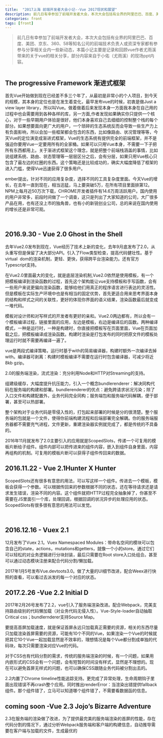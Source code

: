 ```yaml
---
title:  "2017上海 前端开发者大会小记--Vue 2017现状和展望"
description: 前几日有幸参加了前端开发者大会，本次大会包括有业界的阿里巴巴、百度、美团、京东、360、58等知名公司的前端技术负责人或资深专家都有参参与分享相关业内一些新动态，本篇小记主要是记录和回顾vue作者尤雨溪带来的关于vue的相关分享，部分内容来自于小佑（尤雨溪）的现场ppt内容。
categories: front
tags: [front]
---
```

> 前几日有幸参加了前端开发者大会，本次大会包括有业界的阿里巴巴、百度、美团、京东、360、58等知名公司的前端技术负责人或资深专家都有参参与分享相关业内一些新动态，本篇小记主要是记录和回顾vue作者尤雨溪带来的关于vue的相关分享，部分内容来自于小佑（尤雨溪）的现场ppt内容。

<img src="{{ '/img/post/17041501.jpeg' | prepend: site.baseurl }}" alt="">

## The progressive Framework 渐进式框架

首先Vue开始做到现在已经差不多三个年了，从最初是非常小的个人项目，到今天的规模，其本身的定位也是在发生着变化，最早发布vue的时候，初衷是做Just  a  view  layer  library，所以叫Vue。做着做着后来发现本身一方面我本身在自己用的过程中也会需要用到各种各样的库，另一方面,作者发现如果确实你只提供一个核心，对于一些早期用户体验是很好，他们本身喜欢自己去细细的控制整个栈的每个部分。如果想要面向更广大的用户，一个琐碎的生态系统反而会导致一些生产力上有负面影响，所以会加一些框架都会包含的东西，比如像路由、状况管理等等，今天Vue的定位演变成渐进式框架，Vue的生态系统有提供完全的前端框架，并不是强迫你要用Vue一定要用所有的全家桶。如果可以只用Vue本身，不需要一下子把所有东西都用上。关于渐进式框架这个理念，就是把整个前端栈涵盖的事情，比如说组建系统、路由、状态管理等一层层区分之后，会有分层，如果只用Vue核心只包含了最左边的红圈的东西。这个策略还是比较成功的，确实大幅度降低了框架的进入门槛，使得Vue迅速获得了很多用户。
<img src="{{ '/img/post/17041502.jpeg' | prepend: site.baseurl }}" alt="">

ember提出，针对不同的应用复杂度，选择不同的工具复杂度里面。今天Vue的增长，在去年一直到现在，相当迅猛，马上要突破5万，在所有项目里面排第12。NPM上每月近50万次下载，CHROME开发者插件有14.6万周活跃用户。国内使用的用户非常多，前段时间做了一个调查，这只是列出了大家知道的公司，大厂很多产品在用，也有还没上市的独角兽，也有小的新锐创业公司，总的来说在国内使用的增长还是非常可观。


<img src="{{ '/img/post/17041503.jpeg' | prepend: site.baseurl }}" alt="">



<img src="{{ '/img/post/17041504.jpeg' | prepend: site.baseurl }}" alt="">


<img src="{{ '/img/post/17041505.jpeg' | prepend: site.baseurl }}" alt="">


## 2016.9.30 - Vue 2.0 Ghost in the Shell 

去年Vue2.0发布到现在，Vue经历了技术上新的变化，去年9月底发布了2.0，从头重写但是保留了决大部分API。引入了Flow类型检查，提高代码健壮性。基于virtual  dom的渲染机制，更轻、更快，获得跨平台渲染能力。还有官方Typescript支持。
<img src="{{ '/img/post/17041506.jpeg' | prepend: site.baseurl }}" alt="">

在Vue2.0里面最大的变化，就是底层渲染机制,Vue2.0依然是使用模板，有一个把模板编译到渲染函数的过程，首先这个架构能让vue支持模板和手写函数，会有一些用户来说更偏向渲染函数，能够给他们用真正的程序语言进行表达的灵活性。但是模板在实际生产环境中也是有相当的固定优势，首先更适合用来思考界面本身的结构和样式之间的关联性，更好的体现你界面的语义结果，渲染函数最后就变成一堆代码。 

模板对设计师和对写样式的开发者有更好的亲和。Vue2.0两边都有，所以会有一个模板编译过程，链接里面的应用，左边是模板，右边是编译后的函数。两种编译模式，一种是运行时，一种是构建时，你直接把模板写在页面里面，Vue在页面加载之后，把模板编译成渲染函数。构建时渲染是打包发布的同时把原文件的模板处理运行时就不需要再编译一遍了。
<img src="{{ '/img/post/17041507.jpeg' | prepend: site.baseurl }}" alt="">

vue是两段式编译策略，运行时基于with的简易编译器，构建时额外一次编译去掉with。编译器可剥离：构建时模板编译不需要在运行时包含编译器，可减少将近8kb gzip。
<img src="{{ '/img/post/17041508.jpeg' | prepend: site.baseurl }}" alt="">

2.0的服务端渲染，流式渲染：充分利用Node和HTTP对Streaming的支持。

组建级缓存，大幅度提升抗压能力，引入一个概念bundlerenderer：解决同构代码在服务端的构建和部署。bundlerenderer的优点：避免跨请求状况污染；除了入口文件和构建配置外，业务代码完全同构；服务端包和服务端代码解耦，便于部署，甚至可以热部署。

整个架构对于业务代码是零侵入性的，打包起来部署的时候是分的很清楚。整个服务端的包就是一个文件，使得你前端构建流程和后端部署完全解耦。你的服务端服务器都不需要充气进程，文件更新，重建渲染器实例就完成了，都是传统的不具备的。
	
2016年11月就发布了2.0主要引入的应用就是ScopedSlots，传递一个可复用的模板片断给子组件。组件内部可以把传进来的组件内容，嵌入到组件自身里面，内容再组构的机制。可复用的模板片断可以获得子组件传回来的数据。

## 2016.11.22 - Vue 2.1Hunter X Hunter

ScopedSlots还有很多有意思的用法，可以写这样一个组件。传进去一个模板，模板会获得一个参数。可以根据传回来的参数根据不同的状态，还在等待请求还是请求发生错误，渲染不同的内容。这个组件就把HTTP过程完全抽象掉了，你甚至不需要在JS里面引一个库，处理回调，根据回调的状况异步的处理应用的状态。ScopedSlots有很多很有意思的用法可以发觉。

<img src="{{ '/img/post/17041509.jpeg' | prepend: site.baseurl }}" alt="">
<img src="{{ '/img/post/17041510.jpeg' | prepend: site.baseurl }}" alt="">

## 2016.12.16 - Vuex 2.1 

12月发布了Vuex  2.1。Vuex  Namespaced  Modules：带命名空间的模块可以包含自己的state，actions，mutations和getters，就像一个小的store。通过它们可以轻松的对业务逻辑进行分块封装，最后只需要在Root store入口处组合。甚至可以通过动态模块注册来配合代码分割/懒加载。


2017年1月5号发布Vue.devtoots3.0。做了大量的UI细节改进，配合Weex进行快照的查看，可以看过去派发的每一个对应的状态。
<img src="{{ '/img/post/17041511.jpeg' | prepend: site.baseurl }}" alt="">

## 2017.2.26 -Vue 2.2 Initial D 
2017年2月26号发布了2.2，vue引入了服务端渲染改进。配合Webpack，完美支持路由级别的代码懒加载（对业务代码无侵入性）。Vue-Style-loader自动抽取Critical  css；bundlernderer支持Source  Map。



要提高首屏加载速度，就是保证首屏永远只加载真正需要的资源，相关的东西尽量只加载渲染首屏需要的资源，可能有10个不同的Vue，如果渲染一个Vue的时候就把其它10个Vue一起加载显然是不效率的，理想情况是每个Vue都分割成单独的代码块，每次只需要渲染对应Vue的代码。

对于CSS也有代码分割的需求，传统的服务端渲染的时候，有一个问题，如果用内嵌形式的CSS会有一个问题，会有短暂的时间没有样式，显然是不理想的。现在可以避免首屏无样式的问题，也可以确保CSS跟随业务代码被分割出去的。

2.2内置了Chrome  timeline性能追踪支持。更完成了异常处理，生命周期钩子里面出现错误不再crash整个应用。同时推出renderError：当渲染出错提供fallback组件。那个组件错了，立马可以知道哪个组件错了，不需要看数据函的信息。
<img src="{{ '/img/post/17041512.jpeg' | prepend: site.baseurl }}" alt="">



## coming soon -Vue 2.3 Jojo’s Bizarre Adventure 

2.3在服务端的渲染做了改进，为了提供最完美的服务端渲染的首屏的性能，存在代码分割的情况下，通过分析Webpack服务端和客户端的构建信息，自动推导需要在客户端与加载的文件，生成最优的<Script>和<link rel=“preload/prefetch”>链接。


同时还做了一些其他优化，自动选用不包含CSS字符串的异步JS文件，避免Critical  CSS被两次下载。比如在JavaScript有一个字符串是CSS，才指出的HTML里面也有字符船，等于字符串被重复了两次，我们会把每次割出去的代码包打两份，一份有CSS，一份没有CSS，避免首屏双重加载CSS的问题。
    
2.3还有异步组件改进，在没有服务端没有渲染的情况下，你异步请求一个组件会有什么问题呢，会有网络延时，加载错误等等。我们会进行这些问题的处理。这些都是用户体验上的小优化。

<img src="{{ '/img/post/17041513.jpeg' | prepend: site.baseurl }}" alt="">


2.3里面使用函数式组件不需要显示声明props，父组件添加的V-on会以ctx.listeners体现。

2.3的其它改进：有passive事件侦听：@touchmove.passive。.sync将会以prop+listener语法糖的形式回归。

2.3发布之后可能会提供官方测试的工具库，同时会准备重构官方CLI模板，让用户在更新的时候，有版本控制的更新，模板方面有官方的服务端渲染模板，PWA、Weex等模板。

## 社区动向：基于2.0的组件库逐渐成熟 

2.0发布之后差不多半年了多了，社区涌现出了一批优秀的组件框架，相当不一般已经相当成熟了，Element  UI、iView 、Muse-UI这三个已经非常成熟了，包括Vue  Material、Vuetify等等，社区涌现了非常成熟的框架.

<img src="{{ '/img/post/17041514.jpeg' | prepend: site.baseurl }}" alt="">

<img src="{{ '/img/post/17041515.jpeg' | prepend: site.baseurl }}" alt="">

___


## 2017年展望：

>更好的TypeScript整合：TypeScript团队为Vue量身打造更好的类型类型推导。

>单文件组件CSS改进>>>和：：slotted选择器，CSS  variable  theming。

>SSR性能进一步优化。然后Vuex与Rx怎么进行更好的整合。

>我们会有一个基于Proxy的响应式系统重构，最大的优点是我们不需要Vue.set，同时会应用到lazy  observation，只转化我们启动的时候用到的部分，之后用到的之后再转，避免Vue文件过于庞大，基于这个可以支持显示构建响应式对象。

>谷歌在起草新的标准  HTML  Modules：类似单文件组件的新标准。
他们起草过程中，跟作者有过一些沟通，他们最理想的情况就是以后Vue的单文件组件，稍做修改就可以做原生的HTML  Modules在浏览器使用，可能还需要两到三年的时间。

___



